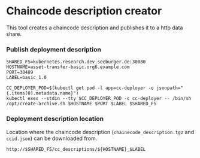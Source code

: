 # Chaincode description creator

This tool creates a chaincode description and publishes it to a http data share.

### Publish deployment description
```
SHARED_FS=kubernetes.research.dev.seeburger.de:30080
HOSTNAME=asset-transfer-basic.org6.example.com
PORT=30489
LABEL=basic_1.0

CC_DEPLOYER_POD=$(kubectl get pod -l app=cc-deployer -o jsonpath="{.items[0].metadata.name}")
kubectl exec --stdin --tty $CC_DEPLOYER_POD -c cc-deployer -- /bin/sh /opt/create-archive.sh $HOSTNAME $PORT $LABEL $SHARED_FS
```

### Deployment description location
Location where the chaincode description (``chainecode_description.tgz`` and ``ccid.json``) can be downloaded from.  

``
http://$SHARED_FS/cc_descriptions/${HOSTNAME}_$LABEL
``

